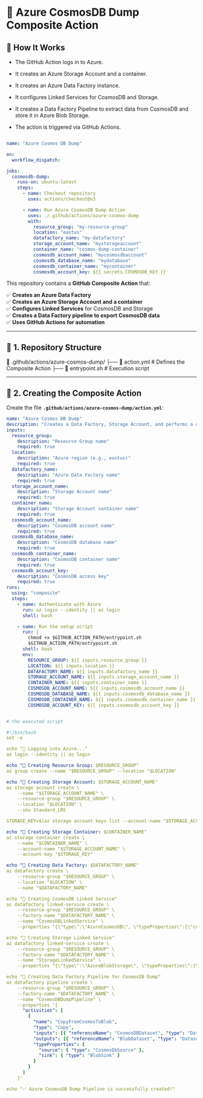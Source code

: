 # 🚀 Azure CosmosDB Dump Composite Action

## 🎯 How It Works

   -  The GitHub Action logs in to Azure.

   -  It creates an Azure Storage Account and a container.

   -  It creates an Azure Data Factory instance.

   -  It configures Linked Services for CosmosDB and Storage.

   -  It creates a Data Factory Pipeline to extract data from CosmosDB and store it in Azure Blob Storage.

   -  The action is triggered via GitHub Actions.


```yaml

name: "Azure Cosmos DB Dump"

on:
  workflow_dispatch:

jobs:
  cosmosdb-dump:
    runs-on: ubuntu-latest
    steps:
      - name: Checkout repository
        uses: actions/checkout@v3

      - name: Run Azure CosmosDB Dump Action
        uses: ./.github/actions/azure-cosmos-dump
        with:
          resource_group: "my-resource-group"
          location: "eastus"
          datafactory_name: "my-datafactory"
          storage_account_name: "mystorageaccount"
          container_name: "cosmos-dump-container"
          cosmosdb_account_name: "mycosmosdbaccount"
          cosmosdb_database_name: "mydatabase"
          cosmosdb_container_name: "mycontainer"
          cosmosdb_account_key: ${{ secrets.COSMOSDB_KEY }}

```

This repository contains a **GitHub Composite Action** that:

✅ **Creates an Azure Data Factory**  
✅ **Creates an Azure Storage Account and a container**  
✅ **Configures Linked Services** for CosmosDB and Storage  
✅ **Creates a Data Factory pipeline to export CosmosDB data**  
✅ **Uses GitHub Actions for automation**  

---

## 📌 1. Repository Structure

📂 .github/actions/azure-cosmos-dump/ 
├── 📄 action.yml # Defines the Composite Action
├── 📄 entrypoint.sh # Execution script

---

## 🔧 2. Creating the Composite Action
Create the file **`.github/actions/azure-cosmos-dump/action.yml`**:

```yaml
name: "Azure Cosmos DB Dump"
description: "Creates a Data Factory, Storage Account, and performs a dump of CosmosDB using Data Factory"
inputs:
  resource_group:
    description: "Resource Group name"
    required: true
  location:
    description: "Azure region (e.g., eastus)"
    required: true
  datafactory_name:
    description: "Azure Data Factory name"
    required: true
  storage_account_name:
    description: "Storage Account name"
    required: true
  container_name:
    description: "Storage Account container name"
    required: true
  cosmosdb_account_name:
    description: "CosmosDB account name"
    required: true
  cosmosdb_database_name:
    description: "CosmosDB database name"
    required: true
  cosmosdb_container_name:
    description: "CosmosDB container name"
    required: true
  cosmosdb_account_key:
    description: "CosmosDB access key"
    required: true
runs:
  using: "composite"
  steps:
    - name: Authenticate with Azure
      run: az login --identity || az login
      shell: bash

    - name: Run the setup script
      run: |
        chmod +x $GITHUB_ACTION_PATH/entrypoint.sh
        $GITHUB_ACTION_PATH/entrypoint.sh
      shell: bash
      env:
        RESOURCE_GROUP: ${{ inputs.resource_group }}
        LOCATION: ${{ inputs.location }}
        DATAFACTORY_NAME: ${{ inputs.datafactory_name }}
        STORAGE_ACCOUNT_NAME: ${{ inputs.storage_account_name }}
        CONTAINER_NAME: ${{ inputs.container_name }}
        COSMOSDB_ACCOUNT_NAME: ${{ inputs.cosmosdb_account_name }}
        COSMOSDB_DATABASE_NAME: ${{ inputs.cosmosdb_database_name }}
        COSMOSDB_CONTAINER_NAME: ${{ inputs.cosmosdb_container_name }}
        COSMOSDB_ACCOUNT_KEY: ${{ inputs.cosmosdb_account_key }}


# the executed script

#!/bin/bash
set -e

echo "🔹 Logging into Azure..."
az login --identity || az login

echo "🔹 Creating Resource Group: $RESOURCE_GROUP"
az group create --name "$RESOURCE_GROUP" --location "$LOCATION"

echo "🔹 Creating Storage Account: $STORAGE_ACCOUNT_NAME"
az storage account create \
    --name "$STORAGE_ACCOUNT_NAME" \
    --resource-group "$RESOURCE_GROUP" \
    --location "$LOCATION" \
    --sku Standard_LRS

STORAGE_KEY=$(az storage account keys list --account-name "$STORAGE_ACCOUNT_NAME" --resource-group "$RESOURCE_GROUP" --query "[0].value" -o tsv)

echo "🔹 Creating Storage Container: $CONTAINER_NAME"
az storage container create \
    --name "$CONTAINER_NAME" \
    --account-name "$STORAGE_ACCOUNT_NAME" \
    --account-key "$STORAGE_KEY"

echo "🔹 Creating Data Factory: $DATAFACTORY_NAME"
az datafactory create \
    --resource-group "$RESOURCE_GROUP" \
    --location "$LOCATION" \
    --name "$DATAFACTORY_NAME"

echo "🔹 Creating CosmosDB Linked Service"
az datafactory linked-service create \
    --resource-group "$RESOURCE_GROUP" \
    --factory-name "$DATAFACTORY_NAME" \
    --name "CosmosDBLinkedService" \
    --properties "{\"type\":\"AzureCosmosDB\", \"typeProperties\":{\"connectionString\":\"AccountEndpoint=https://${COSMOSDB_ACCOUNT_NAME}.documents.azure.com:443/;AccountKey=${COSMOSDB_ACCOUNT_KEY};\"}}"

echo "🔹 Creating Storage Linked Service"
az datafactory linked-service create \
    --resource-group "$RESOURCE_GROUP" \
    --factory-name "$DATAFACTORY_NAME" \
    --name "StorageLinkedService" \
    --properties "{\"type\":\"AzureBlobStorage\", \"typeProperties\":{\"connectionString\":\"DefaultEndpointsProtocol=https;AccountName=${STORAGE_ACCOUNT_NAME};AccountKey=${STORAGE_KEY};EndpointSuffix=core.windows.net\"}}"

echo "🔹 Creating Data Factory Pipeline for CosmosDB Dump"
az datafactory pipeline create \
    --resource-group "$RESOURCE_GROUP" \
    --factory-name "$DATAFACTORY_NAME" \
    --name "CosmosDBDumpPipeline" \
    --properties '{
      "activities": [
        {
          "name": "CopyFromCosmosToBlob",
          "type": "Copy",
          "inputs": [{ "referenceName": "CosmosDBDataset", "type": "DatasetReference" }],
          "outputs": [{ "referenceName": "BlobDataset", "type": "DatasetReference" }],
          "typeProperties": {
            "source": { "type": "CosmosDbSource" },
            "sink": { "type": "BlobSink" }
          }
        }
      ]
    }'

echo "✅ Azure CosmosDB Dump Pipeline is successfully created!"
